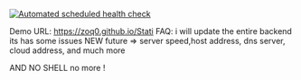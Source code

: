 [![Automated scheduled health check](https://github.com/abdimk/Stati/actions/workflows/main.yml/badge.svg)](https://github.com/abdimk/Stati/actions/workflows/main.yml)


Demo URL: https://zoq0.github.io/Stati
FAQ: i will update the entire backend its has some issues
NEW future => server speed,host address, dns server, cloud address, and much more 

AND NO SHELL no more !
